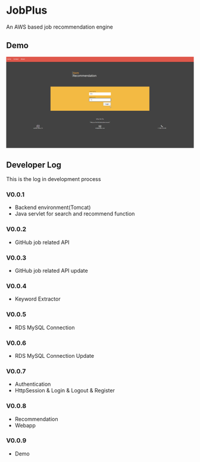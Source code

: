 # JobPlus
An AWS based job recommendation engine
## Demo
![image](https://github.com/TFDU/JobPlus/blob/main/demo/JobPlus.gif)
## Developer Log
This is the log in development process
### V0.0.1
* Backend environment(Tomcat)
* Java servlet for search and recommend function
### V0.0.2
* GitHub job related API
### V0.0.3
* GitHub job related API update
### V0.0.4
* Keyword Extractor
### V0.0.5
* RDS MySQL Connection
### V0.0.6
* RDS MySQL Connection Update
### V0.0.7
* Authentication
* HttpSession & Login & Logout & Register
### V0.0.8
* Recommendation
* Webapp
### V0.0.9
* Demo


